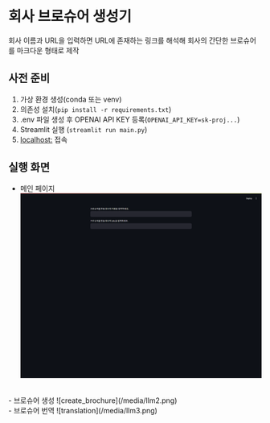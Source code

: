 # 회사 브로슈어 생성기
회사 이름과 URL을 입력하면 URL에 존재하는 링크를 해석해 회사의 간단한 브로슈어를 마크다운 형태로 제작


## 사전 준비
1. 가상 환경 생성(conda 또는 venv)
2. 의존성 설치(`pip install -r requirements.txt`)
3. .env 파일 생성 후 OPENAI API KEY 등록(`OPENAI_API_KEY=sk-proj...`)
4. Streamlit 실행 (`streamlit run main.py`)
5. [localhost:](http://localhost:8501) 접속

## 실행 화면
- 메인 페이지
![main_page](/media/llm.png)
<br>
- 브로슈어 생성 
![create_brochure](/media/llm2.png)
<br>
- 브로슈어 번역
![translation](/media/llm3.png)